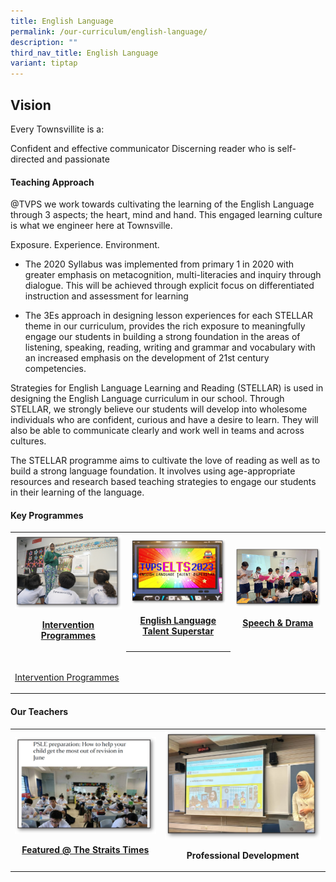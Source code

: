 ```yaml
---
title: English Language
permalink: /our-curriculum/english-language/
description: ""
third_nav_title: English Language
variant: tiptap
---
```

<h2>Vision</h2><p>Every Townsvillite is a:</p><p>Confident and effective communicator Discerning reader who is self-directed and passionate</p><h4>Teaching Approach</h4><p>@TVPS we work towards cultivating the learning of the English Language through 3 aspects; the heart, mind and hand. This engaged learning culture is what we engineer here at Townsville.</p><p>Exposure. Experience. Environment.</p><ul><li><p>The 2020 Syllabus was implemented from primary 1 in 2020 with greater emphasis on metacognition, multi-literacies and inquiry through dialogue. This will be achieved through explicit focus on differentiated instruction and assessment for learning</p></li><li><p>The 3Es approach in designing lesson experiences for each STELLAR theme in our curriculum, provides the rich exposure to meaningfully engage our students in building a strong foundation in the areas of listening, speaking, reading, writing and grammar and vocabulary with an increased emphasis on the development of 21st century competencies.</p></li></ul><p>Strategies for English Language Learning and Reading (STELLAR) is used in designing the English Language curriculum in our school. Through STELLAR, we strongly believe our students will develop into wholesome individuals who are confident, curious and have a desire to learn. They will also be able to communicate clearly and work well in teams and across cultures.</p><p>The STELLAR programme aims to cultivate the love of reading as well as to build a strong language foundation. It involves using age-appropriate resources and research based teaching strategies to engage our students in their learning of the language.</p><h4>Key Programmes</h4><table><tbody><tr><th rowspan="1" colspan="1"><a class="isomer-image-wrapper" href="/our-curriculum/english-language/intervention-programmes/"><img style="width: 100%" height="auto" width="100%" alt="" src="/images/English/engintervention.png"></a><p><a href="/our-curriculum/english-language/intervention-programmes/" rel="noopener noreferrer nofollow" target="_blank">Intervention Programmes</a></p></th><th rowspan="1" colspan="1"><a class="isomer-image-wrapper" href="/our-curriculum/english-language/elts/"><img style="width: 100%" height="auto" width="100%" alt="" src="/images/English/engELTS2023.png"></a><p><a href="/our-curriculum/english-language/elts/" rel="noopener noreferrer nofollow" target="_blank">English Language Talent Superstar</a></p></th><th rowspan="1" colspan="1"><a class="isomer-image-wrapper" href="/our-curriculum/english-language/speech-and-drama/"><img style="width: 100%" height="auto" width="100%" alt="" src="/images/English/engspeech.png"></a><p><a href="/our-curriculum/english-language/speech-and-drama/" rel="noopener noreferrer nofollow" target="_blank">Speech &amp; Drama</a></p></th></tr><tr><td rowspan="1" colspan="1"><a class="isomer-image-wrapper" href="/our-curriculum/english-language/intervention-programmes/"><img style="width: 100%" height="auto" width="100%" alt="" src="/images/English/enginternational.png"></a><p><a href="/our-curriculum/english-language/intervention-programmes/" rel="noopener noreferrer nofollow" target="_blank">Intervention Programmes</a></p></td><th rowspan="1" colspan="1"><p></p></th><td rowspan="1" colspan="1"><p></p></td></tr></tbody></table><h4>Our Teachers</h4><table><tbody><tr><th rowspan="1" colspan="1"><a class="isomer-image-wrapper" href="/our-curriculum/english-language/featured-straits-times/"><img style="width: 100%" height="auto" width="100%" alt="" src="/images/English/engfeatured.png"></a><p><a href="/our-curriculum/english-language/featured-straits-times/" rel="noopener noreferrer nofollow" target="_blank">Featured @ The Straits Times</a></p></th><th rowspan="1" colspan="1"><div class="isomer-image-wrapper"><img style="width: 100%;" height="auto" width="100%" alt="" src="/images/English/engphoto10.png"></div><p>Professional Development</p></th></tr></tbody></table><p></p>